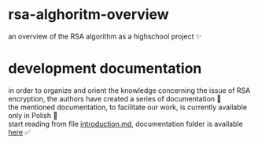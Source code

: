 # rsa-alghoritm-overview

an overview of the RSA algorithm as a highschool project ✨

# development documentation

in order to organize and orient the knowledge concerning the issue of RSA encryption, the authors have created a series of documentation 🫶 \
the mentioned documentation, to facilitate our work, is currently available only in Polish 🎉 \
start reading from file [introduction.md](development-docs/introduction.md), documentation folder is available [here](development-docs) ✅ 
